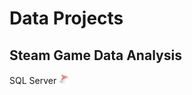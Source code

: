 # Data Projects

## Steam Game Data Analysis

SQL Server
<img src="/assets/img/sqlserver.png" width="16" height="16">
